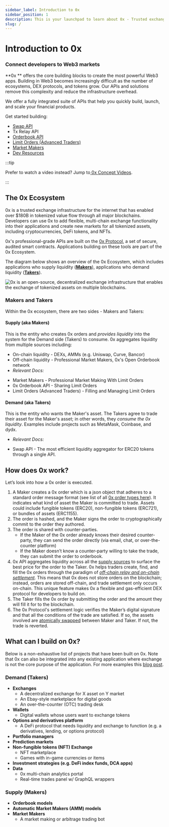 ```yaml
---
sidebar_label: Introduction to 0x
sidebar_position: 1
description: This is your launchpad to learn about 0x - Trusted exchange infrastructure for the internet
slug: /
---
```


# Introduction to 0x

### Connect developers to Web3 markets

**0x ** offers the core building blocks to create the most powerful Web3 apps. Building in Web3 becomes increasingly difficult as the number of ecosystems, DEX protocols, and tokens grow. Our APIs and solutions remove this complexity and reduce the infrastructure overhead.

We offer a fully integrated suite of APIs that help you quickly build, launch, and scale your financial products. 

Get started building:
- [Swap API](/0x-swap-api/introduction)
- Tx Relay API
- [Orderbook API](0x-orderbook-api/introduction)
- [Limit Orders (Advanced Traders)](/0x-limit-orders/docs/introduction)
- [Market Makers](/market-makers/docs/introduction)
- [Dev Resources](/category/developer-resources)

:::tip

Prefer to watch a video instead? Jump to[ 0x Concept Videos](0x-concept-videos.md).

:::


## The 0x Ecosystem

0x is a trusted exchange infrastructure for the internet that has enabled over $180B in tokenized value flow through all major blockchains. Developers can use 0x to add flexible, multi-chain exchange functionality into their applications and create new markets for all tokenized assets, including cryptocurrencies, DeFi tokens, and NFTs. 

0x's professional-grade APIs are built on the [0x Protocol](https://protocol.0x.org/en/latest/), a set of secure, audited smart contracts. Applications building on these tools are part of the 0x Ecosystem. 

The diagram below shows an overview of the 0x Ecosystem, which includes applications who supply liquidity (**[Makers](/introduction/introduction-to-0x#supply-aka-makers)**), applications who demand liquidity (**[Takers](introduction/introduction-to-0x#demand-aka-takers)**). 

<!-- TODO Update image -->

![0x is an open-source, decentralized exchange infrastructure that enables the exchange of tokenized assets on multiple blockchains.](/img/introduction/0x-ecosystem.png)


### Makers and Takers

Within the 0x ecosystem, there are two sides - Makers and Takers:

#### **Supply (aka Makers)**

This is the entity who creates 0x orders and _provides liquidity_ into the system for the Demand side (Takers) to consume. 0x aggregates liquidity from multiple sources including:

* On-chain liquidity - DEXs, AMMs (e.g. Uniswap, Curve, Bancor)
* Off-chain liquidity - Professional Market Makers, 0x's Open Orderbook network
* _Relevant Docs:_
<!-- TODO Add links -->
  * Market Makers - Professional Market Making With Limit Orders
  * 0x Orderbook API - Sharing Limit Orders
  * Limit Orders (Advanced Traders) - Filling and Managing Limit Orders

#### **Demand (aka Takers)**

This is the entity who wants the Maker's asset. The Takers agree to trade their asset for the Maker's asset; in other words, they _consume the 0x liquidity_. Examples include projects such as MetaMask, Coinbase, and dydx.

* _Relevant Docs:_
<!-- TODO Add links -->
  *  Swap API - The most efficient liquidity aggregator for ERC20 tokens through a single API.


## How does 0x work?

Let’s look into how a 0x order is executed.


1. A Maker creates a 0x order which is a json object that adheres to a standard order message format (see list of all [0x order types here](0x-cheat-sheet.md#0x-order-types)). It indicates what kind of asset the Maker is committed to trade. Assets could include fungible tokens (ERC20), non-fungible tokens (ERC721), or bundles of assets (ERC1155).
2. The order is hashed, and the Maker signs the order to cryptographically commit to the order they authored.
3. The order is shared with counter-parties.
   * If the Maker of the 0x order already knows their desired counter-party, they can send the order directly (via email, chat, or over-the-counter platform)
   * If the Maker doesn’t know a counter-party willing to take the trade, they can submit the order to orderbook.
4. 0x API aggregates liquidity across all the [supply sources](introduction-to-0x.md#supply-aka-makers) to surface the best price for the order to the Taker. 0x helps traders create, find, and fill the 0x orders through the paradigm of _[off-chain relay and on-chain settlement](/developer-resources/glossary#off-chain-relay-on-chain-settlement)_. This means that 0x does not store orders on the blockchain; instead, orders are stored off-chain, and trade settlement only occurs on-chain. This unique feature makes 0x a flexible and gas-efficient DEX protocol for developers to build on.
5. The Taker fills the 0x order by submitting the order and the amount they will fill it for to the blockchain.
6. The 0x Protocol's settlement logic verifies the Maker’s digital signature and that all the conditions of the trade are satisfied. If so, the assets involved are [atomically swapped](/developer-resources/glossary#atomically-swapped) between Maker and Taker. If not, the trade is reverted.

## What can I build on 0x?

Below is a non-exhaustive list of projects that have been built on 0x. Note that 0x can also be integrated into any existing application where exchange is not the core purpose of the application. For more examples this [blog post](https://blog.0x.org/exploring-the-0x-defi-ecosystem/).

### Demand (Takers)

* **Exchanges**
  * A decentralized exchange for X asset on Y market
  * An Ebay-style marketplace for digital goods
  * An over-the-counter (OTC) trading desk
* **Wallets**
  * Digital wallets whose users want to exchange tokens
* **Options and derivatives platform**
  * A DeFi protocol that needs liquidity and exchange to function (e.g. a derivatives, lending, or options protocol)
* **Portfolio managers**
* **Prediction markets**
* **Non-fungible tokens (NFT) Exchange**
  * NFT marketplace
  * Games with in-game currencies or items
* **Investment strategies (e.g. DeFi index funds, DCA apps)**
* **Data**
  * 0x multi-chain analytics portal
  * Real-time trades panel w/ GraphQL wrappers

### Supply (Makers)

* **Orderbook models**
* **Automatic Market Makers (AMM) models**
* **Market Makers**
  * A market making or arbitrage trading bot
